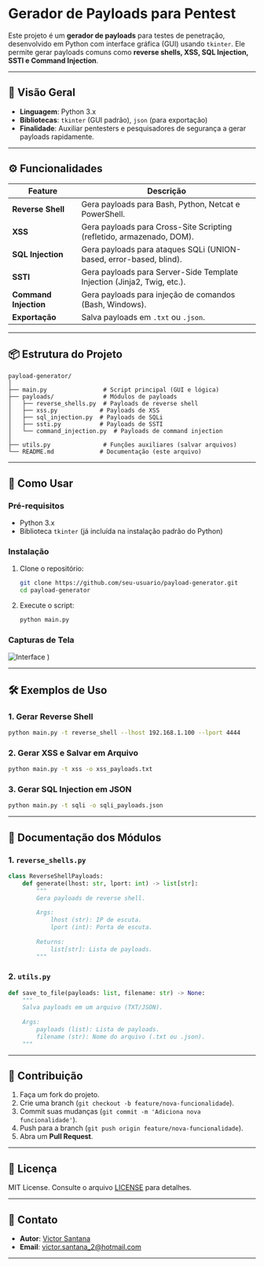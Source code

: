 # **Gerador de Payloads para Pentest**

Este projeto é um **gerador de payloads** para testes de penetração, desenvolvido em Python com interface gráfica (GUI) usando `tkinter`. Ele permite gerar payloads comuns como **reverse shells, XSS, SQL Injection, SSTI e Command Injection**.

---

## **📌 Visão Geral**
- **Linguagem**: Python 3.x
- **Bibliotecas**: `tkinter` (GUI padrão), `json` (para exportação)
- **Finalidade**: Auxiliar pentesters e pesquisadores de segurança a gerar payloads rapidamente.

---

## **⚙️ Funcionalidades**
| Feature               | Descrição                                                                 |
|-----------------------|---------------------------------------------------------------------------|
| **Reverse Shell**     | Gera payloads para Bash, Python, Netcat e PowerShell.                     |
| **XSS**               | Gera payloads para Cross-Site Scripting (refletido, armazenado, DOM).     |
| **SQL Injection**     | Gera payloads para ataques SQLi (UNION-based, error-based, blind).        |
| **SSTI**              | Gera payloads para Server-Side Template Injection (Jinja2, Twig, etc.).  |
| **Command Injection** | Gera payloads para injeção de comandos (Bash, Windows).                  |
| **Exportação**        | Salva payloads em `.txt` ou `.json`.                                      |

---

## **📦 Estrutura do Projeto**
```plaintext
payload-generator/
│
├── main.py                # Script principal (GUI e lógica)
├── payloads/              # Módulos de payloads
│   ├── reverse_shells.py  # Payloads de reverse shell
│   ├── xss.py            # Payloads de XSS
│   ├── sql_injection.py  # Payloads de SQLi
│   ├── ssti.py           # Payloads de SSTI
│   └── command_injection.py  # Payloads de command injection
│
├── utils.py               # Funções auxiliares (salvar arquivos)
└── README.md             # Documentação (este arquivo)
```

---

## **🚀 Como Usar**
### **Pré-requisitos**
- Python 3.x
- Biblioteca `tkinter` (já incluída na instalação padrão do Python)

### **Instalação**
1. Clone o repositório:
   ```bash
   git clone https://github.com/seu-usuario/payload-generator.git
   cd payload-generator
   ```

2. Execute o script:
   ```bash
   python main.py
   ```

### **Capturas de Tela**
![Interface](https://github.com/user-attachments/assets/6661d9b4-0ae3-4d94-b534-45f6974c6a96)
)  

---

## **🛠️ Exemplos de Uso**
### **1. Gerar Reverse Shell**
```bash
python main.py -t reverse_shell --lhost 192.168.1.100 --lport 4444
```

### **2. Gerar XSS e Salvar em Arquivo**
```bash
python main.py -t xss -o xss_payloads.txt
```

### **3. Gerar SQL Injection em JSON**
```bash
python main.py -t sqli -o sqli_payloads.json
```

---

## **📝 Documentação dos Módulos**
### **1. `reverse_shells.py`**
```python
class ReverseShellPayloads:
    def generate(lhost: str, lport: int) -> list[str]:
        """
        Gera payloads de reverse shell.
        
        Args:
            lhost (str): IP de escuta.
            lport (int): Porta de escuta.
        
        Returns:
            list[str]: Lista de payloads.
        """
```

### **2. `utils.py`**
```python
def save_to_file(payloads: list, filename: str) -> None:
    """
    Salva payloads em um arquivo (TXT/JSON).
    
    Args:
        payloads (list): Lista de payloads.
        filename (str): Nome do arquivo (.txt ou .json).
    """
```

---

## **🔧 Contribuição**
1. Faça um fork do projeto.
2. Crie uma branch (`git checkout -b feature/nova-funcionalidade`).
3. Commit suas mudanças (`git commit -m 'Adiciona nova funcionalidade'`).
4. Push para a branch (`git push origin feature/nova-funcionalidade`).
5. Abra um **Pull Request**.

---

## **📜 Licença**
MIT License. Consulte o arquivo [LICENSE](LICENSE) para detalhes.

---

## **📌 Contato**
- **Autor**: [Victor Santana](https://github.com/Victor-Santana-2)
- **Email**: victor.santana_2@hotmail.com

---
